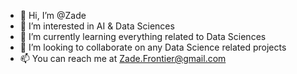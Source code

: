 - 👋 Hi, I’m @Zade
- 👀 I’m interested in AI & Data Sciences
- 🌱 I’m currently learning everything related to Data Sciences
- 💞️ I’m looking to collaborate on any Data Science related projects
- 📫 You can reach me at Zade.Frontier@gmail.com

<!---
ZadeFrontier/ZadeFrontier is a ✨ special ✨ repository because its `README.md` (this file) appears on your GitHub profile.
You can click the Preview link to take a look at your changes.
--->
